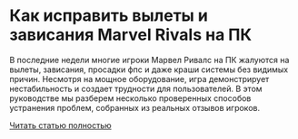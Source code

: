 # Как исправить вылеты и зависания Marvel Rivals на ПК



В последние недели многие игроки Марвел Ривалс на ПК жалуются на вылеты, зависания, просадки фпс и даже краши системы без видимых причин. Несмотря на мощное оборудование, игра демонстрирует нестабильность и создает трудности для пользователей. В этом руководстве мы разберем несколько проверенных способов устранения проблем, собранных из реальных отзывов игроков.

[Читать статью полностью](https://xyberbara.com/gaming/marvel-rivals-crash/)
